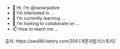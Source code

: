 - 👋 Hi, I’m @nananjadive
- 👀 I’m interested in ...
- 🌱 I’m currently learning ...
- 💞️ I’m looking to collaborate on ...
- 📫 How to reach me ...

<!---
nananjadive/nananjadive is a ✨ special ✨ repository because its `README.md` (this file) appears on your GitHub profile.
You can click the Preview link to take a look at your changes.
--->

<div class="social"><!--<a href="#"><i class="fa fa-tumblr-square fa-2x" style="color:#32506d"></i></a><a href="#"><i class="fa fa-pinterest-square fa-2x" style="color:#cb2027"></i></a><a href="#"><i class="fa fa-wordpress fa-2x" style="color:#21759b"></i></a>--></div>
출처: https://seul96.tistory.com/209 [개폰지밥:티스토리]
